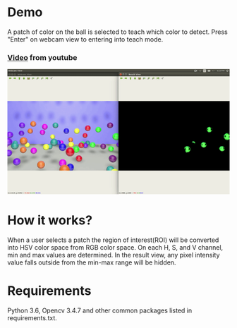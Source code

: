 # Demo
A patch of color on the ball is selected to teach which color to detect.
Press "Enter" on webcam view to entering into teach mode.


### [Video](https://www.youtube.com/watch?v=qLh5igTTIkM) from youtube
![Color Segmentation](assets/color-balls.gif)


# How it works?
When a user selects a patch the region of interest(ROI) will be converted into HSV color space from RGB color space. On each H, S, and V channel, min and max values are determined. In the result view, any pixel intensity value falls outside from the min-max range will be hidden.


# Requirements
Python 3.6, Opencv 3.4.7 and other common packages listed in requirements.txt.
